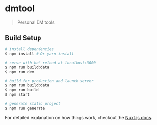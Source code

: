 # dmtool

> Personal DM tools

## Build Setup

``` bash
# install dependencies
$ npm install # Or yarn install

# serve with hot reload at localhost:3000
$ npm run build:data
$ npm run dev

# build for production and launch server
$ npm run build:data
$ npm run build
$ npm start

# generate static project
$ npm run generate
```

For detailed explanation on how things work, checkout the [Nuxt.js docs](https://github.com/nuxt/nuxt.js).
